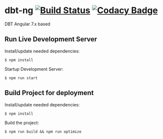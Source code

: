 # dbt-ng [![Build Status](https://travis-ci.org/ThULB/dbt-ng.svg?branch=master)](https://travis-ci.org/ThULB/dbt-ng) [![Codacy Badge](https://api.codacy.com/project/badge/Grade/2b9ac7b3c9bd4f91be7e4729e2f7a805)](https://www.codacy.com/project/ThULB/dbt-ng/dashboard?utm_source=github.com&amp;utm_medium=referral&amp;utm_content=ThULB/dbt-ng&amp;utm_campaign=Badge_Grade_Dashboard)
DBT Angular 7.x based

## Run Live Development Server

Install/update needed dependencies:

    $ npm install
  
Startup Development Server:

    $ npm run start
  
## Build Project for deployment

Install/update needed dependencies:

    $ npm install

Build the project:

    $ npm run build && npm run optimize
